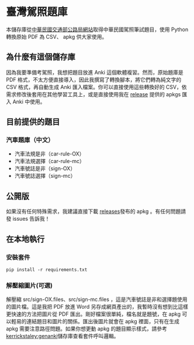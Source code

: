 # 臺灣駕照題庫

本儲存庫從[中華民國交通部公路局網站](https://www.thb.gov.tw/cl.aspx?n=12)取得中華民國駕照筆試題目，使用 Python 轉換原始 PDF 為 CSV、 apkg 供大家使用。

## 為什麼有這個儲存庫
因為我要準備考駕照，我想把題目放進 Anki 這個軟體複習。然而，原始題庫是 PDF 格式，不太方便直接導入，因此我撰寫了轉換腳本，將它們轉為純文字的 CSV 格式，再自動生成 Anki 匯入檔案。你可以直接使用這些轉換好的 CSV，依需求修改後套用在其他學習工具上，或是直接使用我在 [release](https://github.com/iach526526/Drivers-License-Exam-TW/releases) 提供的 apkgs 匯入 Anki 中使用。
## 目前提供的題目
### 汽車題庫（中文）
- 汽車法規是非（car-rule-OX）
- 汽車法規選擇（car-rule-mc）
- 汽車號誌是非（sign-OX）
- 汽車號誌選擇（sign-mc）
## 公開版
如果沒有任何特殊需求，我建議直接下載 [releases](https://github.com/iach526526/Drivers-License-Exam-TW/releases)發布的 apkg 。有任何問題請發 issues 告訴我！

## 在本地執行
### 安裝套件
```
pip install -r requirements.txt
```

### 解壓縮圖片(可選)

解壓縮 src/sign-OX.files、src/sign-mc.files ，這是汽車號誌是非和選擇題使用的圖片檔。這是我把 PDF 放進 Word 另存成網頁產出的，我暫時沒有想到比這樣更快速的方法把圖片從 PDF 匯出。剛好檔案很單純，檔名就是題號，在 apkg 可以輕易的連結題目和圖片的關係。匯出後圖片就會在 apkg 裡面，只有在生成 apkg 需要注意路徑問題。如果你想更動 apkg 的題目顯示樣式，請參考[kerrickstaley:genanki](https://github.com/kerrickstaley/genanki)儲存庫查看套件呼叫邏輯。
